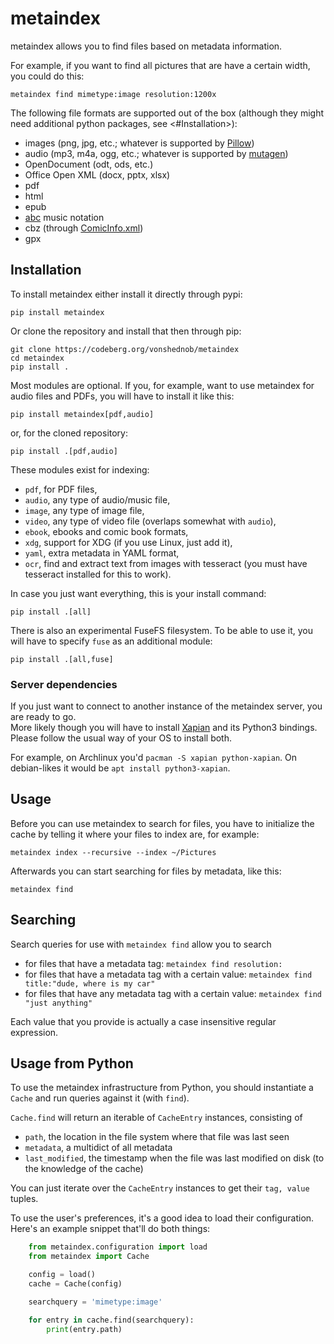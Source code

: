 # metaindex

metaindex allows you to find files based on metadata information.

For example, if you want to find all pictures that are have a certain width,
you could do this:

    metaindex find mimetype:image resolution:1200x

The following file formats are supported out of the box (although they might
need additional python packages, see <#Installation>):

 - images (png, jpg, etc.; whatever is supported by [Pillow](https://python-pillow.org/))
 - audio (mp3, m4a, ogg, etc.; whatever is supported by [mutagen](https://mutagen.readthedocs.io/))
 - OpenDocument (odt, ods, etc.)
 - Office Open XML (docx, pptx, xlsx)
 - pdf
 - html
 - epub
 - [abc](https://abcnotation.com/) music notation
 - cbz (through [ComicInfo.xml](https://github.com/anansi-project/comicinfo))
 - gpx


## Installation

To install metaindex either install it directly through pypi:

    pip install metaindex

Or clone the repository and install that then through pip:

    git clone https://codeberg.org/vonshednob/metaindex
    cd metaindex
    pip install .

Most modules are optional. If you, for example, want to use metaindex for audio
files and PDFs, you will have to install it like this:

    pip install metaindex[pdf,audio]

or, for the cloned repository:

    pip install .[pdf,audio]

These modules exist for indexing:

 - `pdf`, for PDF files,
 - `audio`, any type of audio/music file,
 - `image`, any type of image file,
 - `video`, any type of video file (overlaps somewhat with `audio`),
 - `ebook`, ebooks and comic book formats,
 - `xdg`, support for XDG (if you use Linux, just add it),
 - `yaml`, extra metadata in YAML format,
 - `ocr`, find and extract text from images with tesseract (you must have
   tesseract installed for this to work).

In case you just want everything, this is your install command:

    pip install .[all]

There is also an experimental FuseFS filesystem. To be able to use it, you
will have to specify ``fuse`` as an additional module:

    pip install .[all,fuse]


### Server dependencies

If you just want to connect to another instance of the metaindex server,
you are ready to go.  
More likely though you will have to install [Xapian](https://xapian.org/)
and its Python3 bindings. Please follow the usual way of your OS to install
both.

For example, on Archlinux you'd `pacman -S xapian python-xapian`. On
debian-likes it would be `apt install python3-xapian`.


## Usage

Before you can use metaindex to search for files, you have to initialize the
cache by telling it where your files to index are, for example:

    metaindex index --recursive --index ~/Pictures

Afterwards you can start searching for files by metadata, like this:

    metaindex find


## Searching

Search queries for use with `metaindex find` allow you to search

 - for files that have a metadata tag: `metaindex find resolution:`
 - for files that have a metadata tag with a certain value: `metaindex find title:"dude, where is my car"`
 - for files that have any metadata tag with a certain value: `metaindex find "just anything"`

Each value that you provide is actually a case insensitive regular expression.


## Usage from Python

To use the metaindex infrastructure from Python, you should instantiate a
`Cache` and run queries against it (with `find`).

`Cache.find` will return an iterable of `CacheEntry` instances, consisting of

 - `path`, the location in the file system where that file was last seen
 - `metadata`, a multidict of all metadata
 - `last_modified`, the timestamp when the file was last modified on disk (to
   the knowledge of the cache)

You can just iterate over the `CacheEntry` instances to get their `tag,
value` tuples.

To use the user's preferences, it's a good idea to load their configuration.
Here's an example snippet that'll do both things:

```python
    from metaindex.configuration import load
    from metaindex import Cache

    config = load()
    cache = Cache(config)

    searchquery = 'mimetype:image'

    for entry in cache.find(searchquery):
        print(entry.path)
```
